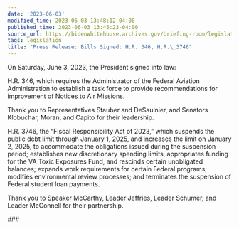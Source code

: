 ```yaml
---
date: '2023-06-03'
modified_time: 2023-06-03 13:48:12-04:00
published_time: 2023-06-03 13:45:23-04:00
source_url: https://bidenwhitehouse.archives.gov/briefing-room/legislation/2023/06/03/press-release-bills-signed-h-r-346-h-r-3746/
tags: legislation
title: "Press Release: Bills Signed: H.R. 346, H.R.\_3746"
---
```

 
On Saturday, June 3, 2023, the President signed into law:

H.R. 346, which requires the Administrator of the Federal Aviation
Administration to establish a task force to provide recommendations for
improvement of Notices to Air Missions.

Thank you to Representatives Stauber and DeSaulnier, and Senators
Klobuchar, Moran, and Capito for their leadership. 

H.R. 3746, the “Fiscal Responsibility Act of 2023,” which suspends the
public debt limit through January 1, 2025, and increases the limit on
January 2, 2025, to accommodate the obligations issued during the
suspension period; establishes new discretionary spending limits,
appropriates funding for the VA Toxic Exposures Fund, and rescinds
certain unobligated balances; expands work requirements for certain
Federal programs; modifies environmental review processes; and
terminates the suspension of Federal student loan payments.

Thank you to Speaker McCarthy, Leader Jeffries, Leader Schumer, and
Leader McConnell for their partnership.

\###
